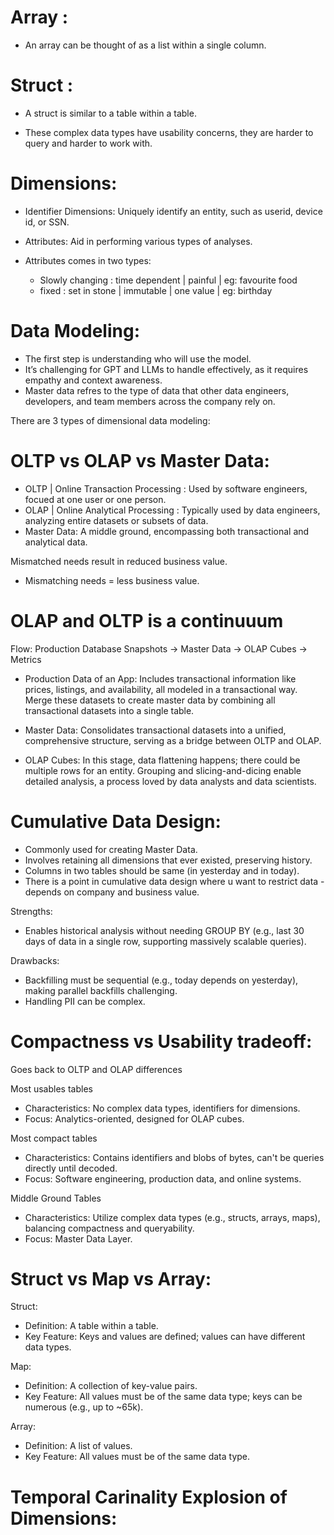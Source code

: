 
# Array : 
- An array can be thought of as a list within a single column.

# Struct : 
- A struct is similar to a table within a table.

- These complex data types have usability concerns, they are harder to query and harder to work with.

# Dimensions:
- Identifier Dimensions: Uniquely identify an entity, such as userid, device id, or SSN.
- Attributes: Aid in performing various types of analyses.

- Attributes comes in two types: 
    - Slowly changing : time dependent | painful | eg: favourite food
    - fixed : set in stone | immutable | one value | eg: birthday


# Data Modeling:
- The first step is understanding who will use the model.
- It’s challenging for GPT and LLMs to handle effectively, as it requires empathy and context awareness.
- Master data refres to the type of data that other data engineers, developers, and team members across the company rely on.

There are 3 types of dimensional data modeling:

# OLTP vs OLAP vs Master Data:
- OLTP | Online Transaction Processing : Used by software engineers, focued at one user or one person.
- OLAP | Online Analytical Processing : Typically used by data engineers, analyzing entire datasets or subsets of data.
- Master Data: A middle ground, encompassing both transactional and analytical data.


Mismatched needs result in reduced business value.

- Mismatching needs = less business value.

# OLAP and OLTP is a continuuum

Flow:
Production Database Snapshots → Master Data → OLAP Cubes → Metrics

- Production Data of an App: Includes transactional information like prices, listings, and availability, all modeled in a transactional way. Merge these datasets to create master data by combining all transactional datasets into a single table.

- Master Data: Consolidates transactional datasets into a unified, comprehensive structure, serving as a bridge between OLTP and OLAP.

- OLAP Cubes: In this stage, data flattening happens; there could be multiple rows for an entity. Grouping and slicing-and-dicing enable detailed analysis, a process loved by data analysts and data scientists.


# Cumulative Data Design:

- Commonly used for creating Master Data.
- Involves retaining all dimensions that ever existed, preserving history.
- Columns in two tables should be same (in yesterday and in today). 
- There is a point in cumulative data design where u want to restrict data - depends on company and business value.

Strengths:
- Enables historical analysis without needing GROUP BY (e.g., last 30 days of data in a single row, supporting massively scalable queries).

Drawbacks:
- Backfilling must be sequential (e.g., today depends on yesterday), making parallel backfills challenging.
- Handling PII can be complex.

# Compactness vs Usability tradeoff:

Goes back to OLTP and OLAP differences

Most usables tables
- Characteristics: No complex data types, identifiers for dimensions.
- Focus: Analytics-oriented, designed for OLAP cubes.

Most compact tables
- Characteristics: Contains identifiers and blobs of bytes, can't be queries directly until decoded.
- Focus: Software engineering, production data, and online systems.

Middle Ground Tables
- Characteristics: Utilize complex data types (e.g., structs, arrays, maps), balancing compactness and queryability.
- Focus: Master Data Layer.


# Struct vs Map vs Array:

Struct:
- Definition: A table within a table.
- Key Feature: Keys and values are defined; values can have different data types.

Map:
- Definition: A collection of key-value pairs.
- Key Feature: All values must be of the same data type; keys can be numerous (e.g., up to ~65k).

Array:
- Definition: A list of values.
- Key Feature: All values must be of the same data type.

# Temporal Carinality Explosion of Dimensions:


